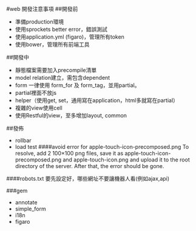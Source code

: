 #web 開發注意事項
##開發前
* 準備production環境
* 使用sprockets better error，錯誤測試
* 使用application.yml (figaro)，管理所有token
* 使用bower，管理所有前端工具

##開發中
* 靜態檔案需要加入precompile清單
* model relation建立，需包含dependent
* form 一律使用 form_for 及 form_tag，並用partial。
* partial裡面不放js
* helper（使用get, set，通用寫在application，html多就寫在partial）
* 複雜的view使用cell
* 使用Restful的view，至多增加layout, common

##發佈
* rollbar
* load test
####avoid error for apple-touch-icon-precomposed.png
To resolve, add 2 100×100 png files, save it as apple-touch-icon-precomposed.png and apple-touch-icon.png and upload it to the root directory of the server. After that, the error should be gone.

####robots.txt
要先設定好，哪些網址不要讓機器人看(例如ajax,api)

###gem
* annotate
* simple_form
* i18n
* figaro
